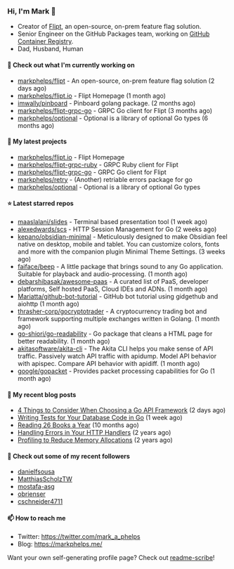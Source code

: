 ### Hi, I'm Mark 👋

* Creator of [Flipt](https://github.com/markphelps/flipt), an open-source, on-prem feature flag solution.
* Senior Engineer on the GitHub Packages team, working on [GitHub Container Registry](https://github.blog/2020-09-01-introducing-github-container-registry/).
* Dad, Husband, Human

#### 👷 Check out what I'm currently working on

- [markphelps/flipt](https://github.com/markphelps/flipt) - An open-source, on-prem feature flag solution (2 days ago)
- [markphelps/flipt.io](https://github.com/markphelps/flipt.io) - Flipt Homepage (1 month ago)
- [imwally/pinboard](https://github.com/imwally/pinboard) - Pinboard golang package. (2 months ago)
- [markphelps/flipt-grpc-go](https://github.com/markphelps/flipt-grpc-go) - GRPC Go client for Flipt (3 months ago)
- [markphelps/optional](https://github.com/markphelps/optional) - Optional is a library of optional Go types (6 months ago)

#### 🌱 My latest projects

- [markphelps/flipt.io](https://github.com/markphelps/flipt.io) - Flipt Homepage
- [markphelps/flipt-grpc-ruby](https://github.com/markphelps/flipt-grpc-ruby) - GRPC Ruby client for Flipt
- [markphelps/flipt-grpc-go](https://github.com/markphelps/flipt-grpc-go) - GRPC Go client for Flipt
- [markphelps/retry](https://github.com/markphelps/retry) - (Another) retriable errors package for go
- [markphelps/optional](https://github.com/markphelps/optional) - Optional is a library of optional Go types

#### ⭐️ Latest starred repos

- [maaslalani/slides](https://github.com/maaslalani/slides) - Terminal based presentation tool (1 week ago)
- [alexedwards/scs](https://github.com/alexedwards/scs) - HTTP Session Management for Go (2 weeks ago)
- [kepano/obsidian-minimal](https://github.com/kepano/obsidian-minimal) - Meticulously designed to make Obsidian feel native on desktop, mobile and tablet. You can customize colors, fonts and more with the companion plugin Minimal Theme Settings. (3 weeks ago)
- [faiface/beep](https://github.com/faiface/beep) - A little package that brings sound to any Go application. Suitable for playback and audio-processing. (1 month ago)
- [debarshibasak/awesome-paas](https://github.com/debarshibasak/awesome-paas) - A curated list of PaaS, developer platforms, Self hosted PaaS, Cloud IDEs and ADNs. (1 month ago)
- [Mariatta/github-bot-tutorial](https://github.com/Mariatta/github-bot-tutorial) - GitHub bot tutorial using gidgethub and aiohttp (1 month ago)
- [thrasher-corp/gocryptotrader](https://github.com/thrasher-corp/gocryptotrader) - A cryptocurrency trading bot and framework supporting multiple exchanges written in Golang. (1 month ago)
- [go-shiori/go-readability](https://github.com/go-shiori/go-readability) - Go package that cleans a HTML page for better readability. (1 month ago)
- [akitasoftware/akita-cli](https://github.com/akitasoftware/akita-cli) - The Akita CLI helps you make sense of API traffic. Passively watch API traffic with apidump. Model API behavior with apispec. Compare API behavior with apidiff. (1 month ago)
- [google/gopacket](https://github.com/google/gopacket) - Provides packet processing capabilities for Go (1 month ago)

#### 📜 My recent blog posts

- [4 Things to Consider When Choosing a Go API Framework](https://markphelps.me/posts/4-things-to-consider-when-choosing-a-go-api-framework/) (2 days ago)
- [Writing Tests for Your Database Code in Go](https://markphelps.me/posts/writing-tests-for-your-database-code-in-go/) (1 week ago)
- [Reading 26 Books a Year](https://markphelps.me/posts/reading-26-books-a-year/) (10 months ago)
- [Handling Errors in Your HTTP Handlers](https://markphelps.me/posts/handling-errors-in-your-http-handlers/) (2 years ago)
- [Profiling to Reduce Memory Allocations](https://markphelps.me/posts/profiling-to-reduce-memory-allocations/) (2 years ago)

#### 👯 Check out some of my recent followers

- [danielfsousa](https://github.com/danielfsousa)
- [MatthiasScholzTW](https://github.com/MatthiasScholzTW)
- [mostafa-asg](https://github.com/mostafa-asg)
- [obrienser](https://github.com/obrienser)
- [cschneider4711](https://github.com/cschneider4711)

#### 📫 How to reach me

- Twitter: https://twitter.com/mark_a_phelps
- Blog: https://markphelps.me/

Want your own self-generating profile page? Check out [readme-scribe](https://github.com/muesli/readme-scribe)!

